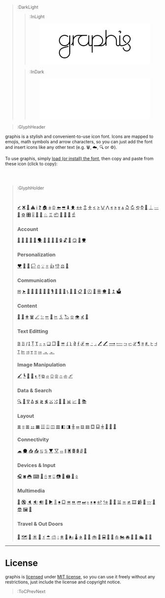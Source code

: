 <!-- <img src="/docs/assets/banner-rainbow.svg"> -->
>:DarkLight
> > :InLight
> > 
> > <img src="/docs/assets/banner-light.svg" style="max-width: min(100%, 360px); margin: 0 auto; display: block"/>
>
> > :InDark
> >
> > <img src="/docs/assets/banner-dark.svg" style="max-width: min(100%, 360px); margin: 0 auto; display: block"/>

> :GlyphHeader

graphis is a stylish and convenient-to-use icon font. Icons are mapped to emojis, math symbols and arrow characters,
so you can just add the font and insert icons like any other text (e.g. 🗑, ☁, 🔍 or ⚙).

To use graphis, simply [load (or install) the font](usage), then copy and paste from these icon (click to copy):

<br><br>

> :GlyphHolder
>
> <br/>
>
> [✔](:Glyph (tag=done check accept miscellaneous))
> [❌](:Glyph (tag=cancel close remove reject delete navigation clear reset miscellaneous))
> [🚫](:Glyph (tag=error wrong oops down danger miscellaneous))
> [⚠](:Glyph (tag=warning caution careful miscellaneous))
> [ℹ](:Glyph (tag=information hint education tip navigation miscellaneous))
> [❓](:Glyph (tag=question help support assistance navigation miscellaneous))
> [🏠](:Glyph (tag=home root main navigation))
> [⩧](:Glyph (tag=hamburger menu navigation))
> [⦶](:Glyph (tag=power on off start device turn-off turn-on miscellaneous))
> [⬅](:Glyph (tag=arrow left back navigation))
> [➡](:Glyph (tag=arrow right forward navigation))
> [⬇](:Glyph (tag=arrow down bottom navigation))
> [⬆](:Glyph (tag=arrow up top navigation))
> [↔](:Glyph (tag=arrow left right resize horizontal navigation))
> [↕](:Glyph (tag=arrow top down up bottom resize vertical navigation))
> [✛](:Glyph (tag=arrow top down up left right bottom resize move horizontal vertical navigation))
> [<](:Glyph (tag=chevron left navigation previous))
> [>](:Glyph (tag=chevron right navigation next))
> [⋁](:Glyph (tag=chevron down bottom navigation))
> [⋀](:Glyph (tag=chevron up top navigation))
> [«](:Glyph (tag=chevron left navigation previous))
> [»](:Glyph (tag=chevron right navigation next))
> [⩔](:Glyph (tag=chevron down bottom navigation))
> [⩓](:Glyph (tag=chevron up top navigation))
> [↺](:Glyph (tag=undo arrow loop navigation))
> [↻](:Glyph (tag=redo arrow loop navigation))
> [⟲](:Glyph (tag=refresh arrow loop navigation))
> [⥁](:Glyph (tag=refresh arrow loop navigation sync))
> [🔄](:Glyph (tag=refresh arrow loop navigation sync))
> [⋮](:Glyph (tag=dots more menu options navigation))
> [⋯](:Glyph (tag=dots more menu options navigation))
> [🔧](:Glyph (tag=wrench settings options configurations navigation))
> [⚙](:Glyph (tag=gear settings options configurations navigation))
> [🎛](:Glyph (tag=knob settings options configurations properties tune meter gauge navigation))
> [🎚](:Glyph (tag=sliders settings options configurations properties tune navigation))
> [🚰](:Glyph (tag=valve water settings tap navigation))
> [🎲](:Glyph (tag=dice game-die random chance miscellaneous))
> [♘](:Glyph (tag=chess board-game piece knight miscellaneous))
> [♖](:Glyph (tag=chess board-game piece rook miscellaneous))
> [📦](:Glyph (tag=package box order delivery packing miscellaneous))
> [🚀](:Glyph (tag=rocket launch space moon success fast speed miscellaneous))
> [🤖](:Glyph (tag=robot automation miscellaneous))
> [🤡](:Glyph (tag=clown fun sarcasm irony miscellaneous))
> [☝](:Glyph (tag=hand point touch up notice important navigation))
>
> ### Account
>
> [👤](:Glyph (tag=person people authentication user access account profile))
> [👥](:Glyph (tag=people persons group audience access permissions users accounts authentication))
> [👴](:Glyph (tag=reader people person subscriber user account authentication))
> [👨](:Glyph (tag=worker formal fashion professional suit office people person user account authentication))
> [🤵](:Glyph (tag=boss fashion scientist vip bowtie bow-tie tuxedo formal people person user account authentication))
> [🗣](:Glyph (tag=support gamer people headphones person user account authentication))
> [👩](:Glyph (tag=woman hair gender female sex people person user account authentication))
> [👺](:Glyph (tag=man mustache facial hair gender sex male people person user account authentication))
> [🤠](:Glyph (tag=hat cowboy fashion formal party vacation people person user account authentication))
> [🧢](:Glyph (tag=hat caps sports fashion casual vacation worker delivery people person user account authentication))
> [🔒](:Glyph (tag=lock login authentication authorization access))
> [🔓](:Glyph (tag=lock unlock login logout authentication authorization access))
> [🖕](:Glyph (tag=fingerprint finger-print login authentication authorization access))
> [😏](:Glyph (tag=faceid face-id unlock login logout authentication authorization access))
> [🔰](:Glyph (tag=shield privacy security protection authentication authorization account profile access))
> [🛡](:Glyph (tag=shield privacy security protection authentication authorization account profile access))
>
> ### Personalization
>
> [❤](:Glyph (tag=heart love like favorite personalization))
> [🐾](:Glyph (tag=paw animal cat pet vet account authentication profile miscellaneous))
> [🔖](:Glyph (tag=bookmark save personalization))
> [🏳](:Glyph (tag=flag report personalization))
> [🔥](:Glyph (tag=fire flames burning hot trending personalization))
> [💡](:Glyph (tag=light bulb light-bulb idea creativity personalization))
> [⭐](:Glyph (tag=star favorite save personalization))
> [👍](:Glyph (tag=like thumbs thumbs-up favorite approve agree personalization))
> [👎](:Glyph (tag=dislike thumbs thumbs-down disapprove disagree personalization))
> [⚖](:Glyph (tag=scale judge rules terms conditions))
> [💼](:Glyph (tag=briefcase professional work agreement terms conditions))
>
> ### Communication
>
> [✉](:Glyph (tag=email send letter envelope mail notification message communication))
> [➤](:Glyph (tag=send message paper-plane chat messaging communcation))
> [💬](:Glyph (tag=chat discussion message send announcement talk messaging communcation))
> [🙊](:Glyph (tag=chat discussion message send talk messaging communcation))
> [💭](:Glyph (tag=comment opinion chat discussion message messaging communcation))
> [💨](:Glyph (tag=comment opinion chat discussion message messaging communcation))
> [🔔](:Glyph (tag=bell notification personalization reminder communcation))
> [🔕](:Glyph (tag=bell notification personalization reminder communcation))
> [🎙](:Glyph (tag=microphone audio voice sound communication multimedia))
> [🎤](:Glyph (tag=microphone audio voice sound communication multimedia))
> [🎥](:Glyph (tag=camera video selfie picture webcam communication multimedia))
> [🎦](:Glyph (tag=camera video selfie picture webcam communication multimedia))
> [📞](:Glyph (tag=telephone audio call answer communication))
> [📵](:Glyph (tag=telephone audio call reject decline communication))
> [🎴](:Glyph (tag=card key access profile authentication communication))
> [📋](:Glyph (tag=assignment todo task communication))
> [📅](:Glyph (tag=calendar date time schedule meeting communication))
> [🕗](:Glyph (tag=clock date time minute hour meeting schedule communication))
> [🤚](:Glyph (tag=hand raise-hand palm high-five communication))
> [🏵](:Glyph (tag=badge approve honor prize award qualification qualify quality communication))
> [🏶](:Glyph (tag=badge reject disapprove award quality qualification disqualify communication))
> [🙅](:Glyph (tag=badge reject disapprove award quality qualification disqualify communication))
> [↥](:Glyph (tag=share send attach forward communication))
> [🗳](:Glyph (tag=vote ballot democracy election communication))
>
> ### Content
>
> [📃](:Glyph (tag=content file document))
> [📁](:Glyph (tag=content file folder tag archive))
> [➕](:Glyph (tag=add plus new create content))
> [🗑](:Glyph (tag=bin trash garbage remove delete content))
> [🪄](:Glyph (tag=magic wand wizard autoheal autofix magical))
> [✨](:Glyph (tag=magic sparkles wizard autoheal autofix magical))
> [✏](:Glyph (tag=pencil edit write scribble draw))
> [📑](:Glyph (tag=copy duplicate content text))
> [✂](:Glyph (tag=scissors cut content text))
> [🖇](:Glyph (tag=copy cut paste content text))
> [🏷](:Glyph (tag=label tag offer sale content data))
> [⎊](:Glyph (tag=label tag group category data type))
> [👁](:Glyph (tag=eye preview see xray vision))
> [⊀](:Glyph (tag=eye preview see xray vision))
> [🌠](:Glyph (tag=present preview slideshow))
>
> ### Text Editting
>
> [𝔹](:Glyph (tag=bold text))
> [𝙱](:Glyph (tag=bold text))
> [𝘐](:Glyph (tag=italic text))
> [𝖨](:Glyph (tag=italic text))
> [Ṯ](:Glyph (tag=underline text))
> [𝖳](:Glyph (tag=underline text))
> [᭸](:Glyph (tag=strike-through strikethrough overline text))
> [᭺](:Glyph (tag=strike-through strikethrough overline text))
> [❏](:Glyph (tag=shadow text text-shadow))
> [❐](:Glyph (tag=shadow text text-shadow))
> [🔗](:Glyph (tag=link chain connection url website anchor text))
> [⚮](:Glyph (tag=link chain connection url website anchor text))
> [｛](:Glyph (tag=curly-bracers code inline-code text))
> [｝](:Glyph (tag=curly-bracers code inline-code text))
> [∂](:Glyph (tag=quote format layout text))
> [⨍](:Glyph (tag=cursive function math equation latex formula text))
> [ℱ](:Glyph (tag=text font style font-family text-style))
> [⇹](:Glyph (tag=text font size))
> [◝](:Glyph (tag=text superscript power above))
> [◞](:Glyph (tag=text subscript index below))
> [🖊](:Glyph (tag=highlight marker text))
> [🖍](:Glyph (tag=highlight marker text))
> [⟿](:Glyph (tag=highlight danger error wrong wave wavy mark text))
> [⬳](:Glyph (tag=highlight danger error wrong wave wavy mark text))
> [⤳](:Glyph (tag=highlight warning caution wave wavy mark text))
> [⬿](:Glyph (tag=highlight warning caution wave wavy mark text))
> [𝒮](:Glyph (tag=signature text certify))
> [¶](:Glyph (tag=pilcrow paragraph-sign text))
> [≡](:Glyph (tag=text writing typing paragraph content format layout text))
> [≢](:Glyph (tag=text writing typing paragraph content format layout text))
> [⊢](:Glyph (tag=text align left format))
> [⊣](:Glyph (tag=text align right format))
> [⊤](:Glyph (tag=text align center format))
> [⊨](:Glyph (tag=text justify align left format))
> [⫤](:Glyph (tag=text justify align right format))
> [⫧](:Glyph (tag=text jusityf center format))
> [≔](:Glyph (tag=layout format content list items checklist bullets text))
> [⩴](:Glyph (tag=layout format content list items numbered bullets text))
> [↠](:Glyph (tag=text indent layout format))
> [↞](:Glyph (tag=text indent layout format))
>
> ### Image Manipulation
>
> [🖌](:Glyph (tag=content image brush paint))
> [┗](:Glyph (tag=content image crop frame size))
> [📏](:Glyph (tag=content image ruler size measure))
> [📐](:Glyph (tag=content image ruler size measure))
> [◐](:Glyph (tag=content image tone contrast circle))
> [⎶](:Glyph (tag=content image mirror flip symmetry))
> [⧉](:Glyph (tag=content image mask squares layers))
> [⌮](:Glyph (tag=content image color-picker eye-dropper))
> [⊙](:Glyph (tag=content image blur fuzz grain))
> [⊚](:Glyph (tag=content image blur fuzz grain))
> [∩](:Glyph (tag=content image intersect union circles))
> [⧝](:Glyph (tag=content image intersect union circles))
> [🩹](:Glyph (tag=content image fix heal improve))
>
> ### Data & Search
>
> [🔍](:Glyph (tag=find select maginfying-glass search content navigation data))
> [🙈](:Glyph (tag=find select magnifying-glass search content data))
> [∇](:Glyph (tag=filter find sort data table query content))
> [∆](:Glyph (tag=filter find sort data table query content))
> [≶](:Glyph (tag=order sort ascending growing sorting direction data table query content))
> [≷](:Glyph (tag=order sort descending decreasing sorting direction data table query content))
> [≸](:Glyph (tag=order sort sorting direction data table query content))
> [⤩](:Glyph (tag=flowchart flow-chart workflow algorithm process graph data content))
> [⤮](:Glyph (tag=flowchart flow-chart workflow algorithm process graph data content))
> [📝](:Glyph (tag=draft write layout margin padding template content data))
> [📄](:Glyph (tag=article blog post writing paper journal content data))
> [📊](:Glyph (tag=barchart bar-chart graph statistics stats content data))
> [📈](:Glyph (tag=linechart line-chart graph statistics stats content data))
> [🥧](:Glyph (tag=piechart pie-chart graph statistics stats content data))
> [📚](:Glyph (tag=books library reading bookmarks content data))
>
> ### Layout
>
> [≣](:Glyph (tag=lines layout data content))
> [⌗](:Glyph (tag=table layout data content))
> [⊞](:Glyph (tag=grid layout content))
> [⚏](:Glyph (tag=grid layout content))
> [▦](:Glyph (tag=grid compact layout content))
> [☷](:Glyph (tag=grid compact layout content))
> [⎅](:Glyph (tag=columns layout flex content))
> [◫](:Glyph (tag=stack cards columns layout content))
> [▥](:Glyph (tag=stack compact cards columns layout content))
> [◧](:Glyph (tag=layout flex columns sidebar side-bar content))
> [◨](:Glyph (tag=layout flex columns sidebar side-bar content))
> [╫](:Glyph (tag=layout flex columns sidebar side-bar content))
> [⏛](:Glyph (tag=rows layout flex content))
> [⊟](:Glyph (tag=stack cards rows layout content))
> [▤](:Glyph (tag=stack compact cards rows layout content))
> [⬒](:Glyph (tag=layout flex rows bar navbar header content window))
> [⬓](:Glyph (tag=layout flex rows bar footer content))
> [╪](:Glyph (tag=layout flex rows bar content window))
> [🍱](:Glyph (tag=layout misaligned mis-aligned content tiles))
> [🎇](:Glyph (tag=slider slideview present layout content))
> [🌅](:Glyph (tag=slider slideview present layout content))
>
> ### Connectivity
>
> [☁](:Glyph (tag=cloud online sync backup weather rain connection))
> [🌑](:Glyph (tag=offline online cloud sync backup connection))
> [📥](:Glyph (tag=download backup store cloud connection))
> [📤](:Glyph (tag=upload backup store cloud sync connection))
> [⥧](:Glyph (tag=swap arrow sync transfer connection))
> [⥮](:Glyph (tag=swap arrow sync transfer connection))
> [▼](:Glyph (tag=wifi internet connection online device))
> [▽](:Glyph (tag=wifi internet connection offline device))
> [⥐](:Glyph (tag=qrcode qr-code barcode bar-code connection scan device))
> [⦀](:Glyph (tag=barcode bar-code connection scan device))
> [▣](:Glyph (tag=qrcode qr-code connection scan device))
> [𝚩](:Glyph (tag=bluetooth blue-tooth connection pairing device multimedia))
> [𝛃](:Glyph (tag=bluetooth blue-tooth connection pairing device multimedia))
> [𝛽](:Glyph (tag=bluetooth blue-tooth connection pairing device multimedia))
> [📳](:Glyph (tag=beam payment nfc connection pairing device))
>
> ### Devices & Input
>
> [🎧](:Glyph (tag=headphone sound music audio multimedia))
> [◙](:Glyph (tag=speaker sound music audio multimedia))
> [🎮](:Glyph (tag=game-controller controller joystick input device))
> [⌨](:Glyph (tag=keyboard keypad input typing device))
> [📇](:Glyph (tag=keyboard keypad input typing device))
> [🖱](:Glyph (tag=mouse scroll input click device))
> [☎](:Glyph (tag=numpad phone dialpad input device communication))
> [⍠](:Glyph (tag=remote tv input device))
> [📷](:Glyph (tag=camera photo input device))
> [🤳](:Glyph (tag=camera-rotate camera-flip selfie photo input device))
> [🖨](:Glyph (tag=printer scanner device))
> [🔦](:Glyph (tag=flashlight hint education tip device))
> [⏀](:Glyph (tag=flashlight hint education tip device))
>
> ### Multimedia
>
> [📢](:Glyph (tag=megaphone speaker sound volume audio multimedia))
> [🔇](:Glyph (tag=megaphone speaker sound volume mute audio multimedia))
> [🔈](:Glyph (tag=megaphone speaker sound volume audio multimedia))
> [🔉](:Glyph (tag=megaphone speaker sound volume audio multimedia))
> [🔊](:Glyph (tag=megaphone speaker sound volume audio multimedia))
> [🧏](:Glyph (tag=audio voice deaf ear closed captions cc subtitle multimedia))
> [▶](:Glyph (tag=play playback multimedia))
> [║](:Glyph (tag=pause playback multimedia))
> [⏺](:Glyph (tag=record playback multimedia))
> [▢](:Glyph (tag=stop playback multimedia))
> [⏪](:Glyph (tag=bwd backward fast-reverse rewind playback multimedia))
> [⏩](:Glyph (tag=fwd forward fast-forward playback multimedia))
> [⏮](:Glyph (tag=previous previous-track playback multimedia))
> [⏭](:Glyph (tag=backward bwd next next-track playback multimedia))
> [▹](:Glyph (tag=play playback multimedia))
> [⏸](:Glyph (tag=pause playback multimedia))
> [⏹](:Glyph (tag=play playback multimedia))
> [↩](:Glyph (tag=backward playback multimedia))
> [↪](:Glyph (tag=forward playback multimedia))
> [🔁](:Glyph (tag=loop repeat playback multimedia))
> [🔀](:Glyph (tag=shuffle order playback multimedia))
> [☱](:Glyph (tag=queue playlist playback multimedia))
> [≃](:Glyph (tag=closed-captions cc video subtitle playback multimedia))
> [≄](:Glyph (tag=closed-captions cc video subtitle playback multimedia))
> [🎞](:Glyph (tag=movie film tv content multimedia))
> [📹](:Glyph (tag=video clip tv content multimedia))
> [🎵](:Glyph (tag=musical notes melody content multimedia))
> [〰](:Glyph (tag=wave sound music soundtrack voice audio content multimedia))
> [🕺](:Glyph (tag=gif animation image sticker content multimedia))
> [😎](:Glyph (tag=emoji sticker sunglasses cool face content multimedia))
> [🖼](:Glyph (tag=picture image photo gallery content multimedia))
> [📎](:Glyph (tag=attachment paperclip paper-clip files content multimedia))
>
> ### Travel & Out Doors
>
> [📍](:Glyph (tag=location map pin point address direction travel outdoors))
> [🗺](:Glyph (tag=map address direction travel outdoors))
> [🧭](:Glyph (tag=compass direction north south east west map travel outdoors))
> [☀](:Glyph (tag=sun hot dry light-mode day weather outdoors))
> [🌙](:Glyph (tag=moon dark-mode night weather outdoors))
> [⚡](:Glyph (tag=bolt voltage thunder speed fast weather outdoors))
> [☂](:Glyph (tag=umbrella safety guarantee rain insurance weather outdoors))
> [⛅](:Glyph (tag=cloudy weather sun outdoors))
> [💧](:Glyph (tag=water rain droplet weather moisture outdoors))
> [❄](:Glyph (tag=snowflake cold freeze ice weather outdoors))
> [🧊](:Glyph (tag=cube ice miscellaneous outdoors))
> [🌬](:Glyph (tag=wind breeze speed storm weather outdoors))
> [🌡](:Glyph (tag=thermometer temperature hot cold weather outdoors))
> [✈](:Glyph (tag=plane airplane flight travel transportation))
> [🚆](:Glyph (tag=train transportation subway underground metro travel))
> [🚅](:Glyph (tag=train transportation subway underground metro travel))
> [🚲](:Glyph (tag=bicycle transportation cycling bike))
> [🛴](:Glyph (tag=e-scooter transportation electric-scooter))
> [🚍](:Glyph (tag=bus transportation public-transport travel))
> [🚌](:Glyph (tag=bus transportation public-transport travel))
> [🚖](:Glyph (tag=taxi cab transportation public-transport))
> [⛵](:Glyph (tag=sailboat transportation water travel))
> [🏍](:Glyph (tag=motorcycle transportation bike))
> [🚘](:Glyph (tag=car transportation travel automobile))
> [🚗](:Glyph (tag=car transportation travel automobile))
> [🚢](:Glyph (tag=ship transportation travel cruise sea water ocean))
> [🛳](:Glyph (tag=ship transportation travel cruise sea water ocean))
> [🚛](:Glyph (tag=truck transportation delivery cargo))
> [🚚](:Glyph (tag=truck transportation delivery cargo))
>

---

# License

graphis is [licensed](https://github.com/loreanvictor/graphis/blob/main/LICENSE) under [MIT license](https://en.wikipedia.org/wiki/MIT_License),
so you can use it freely without any restrictions, just include the license and copyright notice.

> :ToCPrevNext